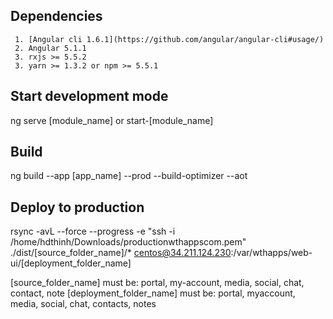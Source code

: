 ## Dependencies
     1. [Angular cli 1.6.1](https://github.com/angular/angular-cli#usage/)
     2. Angular 5.1.1
     3. rxjs >= 5.5.2
     3. yarn >= 1.3.2 or npm >= 5.5.1

## Start development mode

ng serve [module_name]
or 
start-[module_name]

## Build 
ng build --app [app_name] --prod --build-optimizer --aot

## Deploy to production 

rsync -avL --force --progress  -e "ssh -i /home/hdthinh/Downloads/productionwthappscom.pem" ./dist/[source_folder_name]/* centos@34.211.124.230:/var/wthapps/web-ui/[deployment_folder_name]

[source_folder_name]     must be: portal, my-account, media, social, chat, contact, note
[deployment_folder_name] must be: portal, myaccount, media, social, chat, contacts, notes